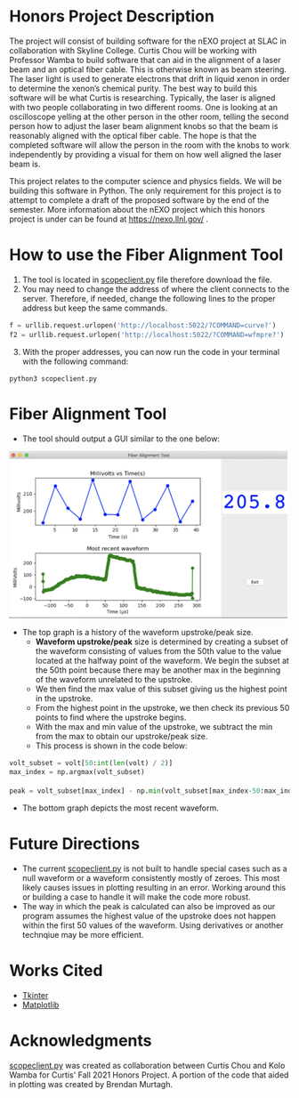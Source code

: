 # Honors Project Description
The project will consist of building software for the nEXO project at SLAC in collaboration with Skyline College. Curtis Chou will be working with Professor Wamba to build software that can aid in the alignment of a laser beam and an optical fiber cable. This is otherwise known as beam steering. The laser light is used to generate electrons that drift in liquid xenon in order to determine the xenon’s chemical purity. The best way to build this software will be what Curtis is researching. Typically, the laser is aligned with two people collaborating in two different rooms. One is looking at an oscilloscope yelling at the other person in the other room, telling the second person how to adjust the laser beam alignment knobs so that the beam is reasonably aligned with the optical fiber cable. The hope is that the completed software will allow the person in the room with the knobs to work independently by providing a visual for them on how well aligned the laser beam is.

This project relates to the computer science and physics fields. We will be building this software in Python. The only requirement for this project is to attempt to complete a draft of the proposed software by the end of the semester. More information about the nEXO project which this honors project is under can be found at https://nexo.llnl.gov/ .

# How to use the Fiber Alignment Tool
1. The tool is located in [scopeclient.py](/scopeclient.py) file therefore download the file.
2. You may need to change the address of where the client connects to the server. Therefore, if needed, change the following lines to the proper address but keep the same commands.
```python
f = urllib.request.urlopen('http://localhost:5022/?COMMAND=curve?')
f2 = urllib.request.urlopen('http://localhost:5022/?COMMAND=wfmpre?')
```
3. With the proper addresses, you can now run the code in your terminal with the following command:
```
python3 scopeclient.py
```
# Fiber Alignment Tool
- The tool should output a GUI similar to the one below:
<!-- ![Example GUI](/example_GUI.png) -->
<img src="/example_GUI.png" width="500" height="300">

- The top graph is a history of the waveform upstroke/peak size.
  - **Waveform upstroke/peak** size is determined by creating a subset of the waveform consisting of values from the 50th value to the value located at the halfway point of the waveform. We begin the subset at the 50th point because there may be another max in the beginning of the waveform unrelated to the upstroke.
  - We then find the max value of this subset giving us the highest point in the upstroke. 
  - From the highest point in the upstroke, we then check its previous 50 points to find where the upstroke begins.
  - With the max and min value of the upstroke, we subtract the min from the max to obtain our upstroke/peak size.
  - This process is shown in the code below:
```python
volt_subset = volt[50:int(len(volt) / 2)]
max_index = np.argmax(volt_subset)

peak = volt_subset[max_index] - np.min(volt_subset[max_index-50:max_index])
```
- The bottom graph depicts the most recent waveform.

# Future Directions
- The current [scopeclient.py](/scopeclient.py) is not built to handle special cases such as a null waveform or a waveform consistently mostly of zeroes. This most likely causes issues in plotting resulting in an error. Working around this or building a case to handle it will make the code more robust.  
- The way in which the peak is calculated can also be improved as our program assumes the highest value of the upstroke does not happen within the first 50 values of the waveform. Using derivatives or another technqiue may be more efficient. 

# Works Cited
- [Tkinter](https://docs.python.org/3/library/tk.html)
- [Matplotlib](https://matplotlib.org/3.4.3/contents.html)
# Acknowledgments 
[scopeclient.py](/scopeclient.py) was created as collaboration between Curtis Chou and Kolo Wamba for Curtis' Fall 2021 Honors Project. A portion of the code that aided in plotting was created by Brendan Murtagh.

